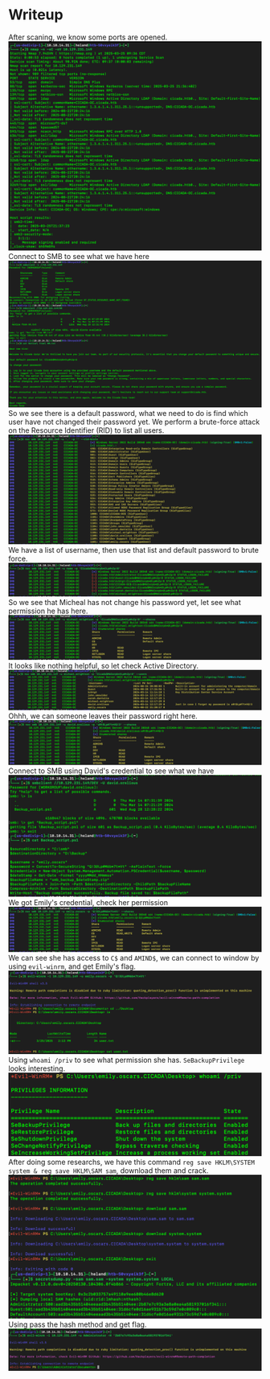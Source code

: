 # Writeup
After scaning, we know some ports are opened.
![](./img/scan.png)
Connect to SMB to see what we have here
![](./img/smb.png)
So we see there is a default password, what we need to do is find which user have not changed their password yet. We perform a brute-force attack on the Resource Identifier (RID) to list all users.
![](./img/force.png)
We have a list of username, then use that list and default password to brute force.
![](./img/pass.png)
So we see that Micheal has not change his password yet, let see what permission he has here. 
![](./img/micheck.png)
It looks like nothing helpful, so let check Active Directory.
![](./img/active.png)
Ohhh, we can someone leaves their password right here.
![](./img/dacheck.png)
Connect to SMB using David's credential to see what we have
![](./img/david.png)
We got Emily's credential, check her permission
![](./img/emcheck.png)
We can see she has access to `C$` and `AMIND$`, we can connect to window by using `evil-winrm`, and get Emily's flag.
![](./img/emily.png)
Using `whoami /priv` to see what permission she has. `SeBackupPrivilege` looks interesting.
![](./img/priv.png)
After doing some researchs, we have this command `reg save HKLM\SYSTEM system & reg save HKLM\SAM sam`, download them and crack.
![](./img/reg.png)
Using pass the hash method and get flag.
![](./img/root.png)
